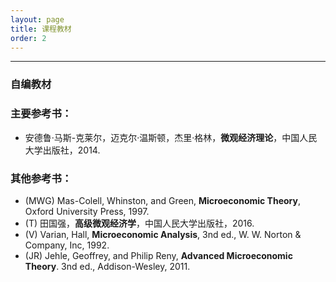 ```yaml
---
layout: page
title: 课程教材
order: 2
---
```

***

### 自编教材

### 主要参考书：
- 安德鲁·马斯-克莱尔，迈克尔·温斯顿，杰里·格林，**微观经济理论**，中国人民大学出版社，2014.

### 其他参考书：
- (MWG) Mas-Colell, Whinston, and Green, **Microeconomic Theory**, Oxford University Press, 1997.  
- (T) 田国强，**高级微观经济学**，中国人民大学出版社，2016.  
- (V) Varian, Hall, **Microeconomic Analysis**, 3nd ed., W. W. Norton & Company, Inc, 1992.  
- (JR) Jehle, Geoffrey, and Philip Reny, **Advanced Microeconomic Theory**. 3nd ed., Addison-Wesley, 2011.